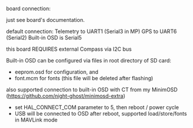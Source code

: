 board connection:

just see board's documentation.

default connection:
Telemetry to UART1 (Serial3 in MP) 
GPS  to      UART6 (Serial2) 
Built-in OSD is     Serial5

this board REQUIRES external Compass via I2C bus

Built-in OSD can be configured via files in root directory of SD card:

* eeprom.osd for configuration,  and
* font.mcm for fonts (this file will be deleted after flashing)

also supported connection to built-in OSD with CT from my MinimOSD (https://github.com/night-ghost/minimosd-extra)
* set HAL_CONNECT_COM parameter to 5, then reboot / power cycle
* USB will be connected to OSD after reboot, supported load/store/fonts in MAVLink mode

